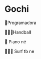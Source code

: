 # Gochi


👾Programadora

🤾🏽‍♀️Handball

🎹 Piano né

🏄🏽‍♀️ Surf tb ne

<link rel="stylesheet" type='text/css' href="https://cdn.jsdelivr.net/gh/devicons/devicon@latest/devicon.min.css" />
<link rel="stylesheet" type='text/css' href="https://cdn.jsdelivr.net/gh/devicons/devicon@latest/devicon.min.css" />

